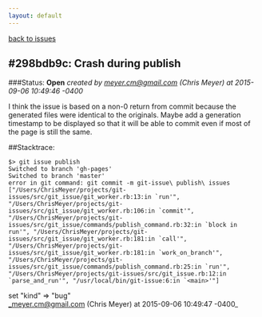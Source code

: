 ```yaml
---
layout: default
---
```

[back to issues](..)

## \#298bdb9c: Crash during publish

###Status: **Open**
_created by meyer.cm@gmail.com (Chris Meyer) at 2015-09-06 10:49:46 -0400_

I think the issue is based on a non-0 return from commit because the generated
files were identical to the originals.  Maybe add a generation timestamp to
be displayed so that it will be able to commit even if most of the page is still
the same.

##Stacktrace:
```
$> git issue publish
Switched to branch 'gh-pages'
Switched to branch 'master'
error in git command: git commit -m git-issue\ publish\ issues
["/Users/ChrisMeyer/projects/git-issues/src/git_issue/git_worker.rb:13:in `run'", "/Users/ChrisMeyer/projects/git-issues/src/git_issue/git_worker.rb:106:in `commit'", "/Users/ChrisMeyer/projects/git-issues/src/git_issue/commands/publish_command.rb:32:in `block in run'", "/Users/ChrisMeyer/projects/git-issues/src/git_issue/git_worker.rb:181:in `call'", "/Users/ChrisMeyer/projects/git-issues/src/git_issue/git_worker.rb:181:in `work_on_branch'", "/Users/ChrisMeyer/projects/git-issues/src/git_issue/commands/publish_command.rb:25:in `run'", "/Users/ChrisMeyer/projects/git-issues/src/git_issue.rb:12:in `parse_and_run'", "/usr/local/bin/git-issue:6:in `<main>'"]
```

set "kind" => "bug"  
_meyer.cm@gmail.com (Chris Meyer) at 2015-09-06 10:49:47 -0400_
